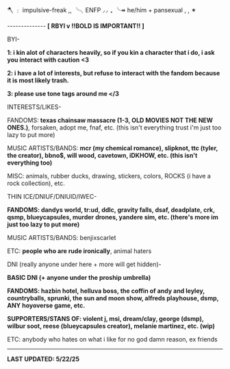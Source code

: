 🪓 ﹕ impulsive-freak ,, ╰╮ENFP ⸝⸝ ₊ ╰↠ he/him + pansexual , , ✶

-------------- **[ RBYI v !!BOLD IS IMPORTANT!! ]**

BYI-

**1: i kin alot of characters heavily, so if you kin a character that i do, i ask you interact with caution <3**

**2: i have a lot of interests, but refuse to interact with the fandom because it is most likely trash.**

**3: please use tone tags around me </3**

INTERESTS/LIKES-

FANDOMS: **texas chainsaw massacre (1-3, OLD MOVIES NOT THE NEW ONES.)**, forsaken, adopt me, fnaf, etc. (this isn't everything trust i'm just too lazy to put more)

MUSIC ARTISTS/BANDS: **mcr (my chemical romance), slipknot, ttc (tyler, the creator), bbno$, will wood, cavetown, iDKHOW, etc. (this isn't everything too)**

MISC: animals, rubber ducks, drawing, stickers, colors, ROCKS (i have a rock collection), etc.

THIN ICE/DNIUF/DNIUID/IWEC-

**FANDOMS: dandys world, tr:ud, ddlc, gravity falls, dsaf, deadplate, crk, qsmp, blueycapsules, murder drones, yandere sim, etc. (there's more im just too lazy to put more)**

MUSIC ARTISTS/BANDS: benjixscarlet

ETC: **people who are rude ironically**, animal haters

DNI (really anyone under here + more will get hidden)-

**BASIC DNI (+ anyone under the proship umbrella)**

**FANDOMS: hazbin hotel, helluva boss, the coffin of andy and leyley, countryballs, sprunki, the sun and moon show, alfreds playhouse, dsmp, ANY hoyoverse game, etc.**

**SUPPORTERS/STANS OF: violent j, msi, dream/clay, george (dsmp), wilbur soot, reese (blueycapsules creator), melanie martinez, etc. (wip)**

ETC: anybody who hates on what i like for no god damn reason, ex friends

--------------

**LAST UPDATED: 5/22/25**
